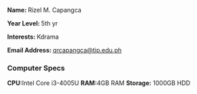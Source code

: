 <b>Name: </b>Rizel M. Capangca

<b>Year Level: </b>5th yr

<b>Interests: </b>Kdrama

<b>Email Address: </b>qrcapangca@tip.edu.ph

### Computer Specs
<b>CPU:</b>Intel Core i3-4005U
<b>RAM:</b>4GB RAM
<b>Storage:</b> 1000GB HDD
